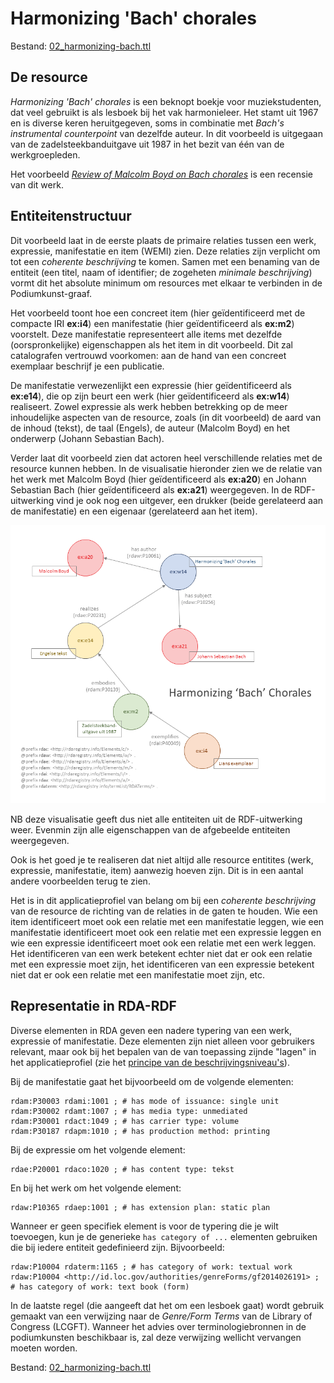# Harmonizing 'Bach' chorales

Bestand: [02_harmonizing-bach.ttl](02_harmonizing-bach.ttl)

## De resource

_Harmonizing 'Bach' chorales_ is een beknopt boekje voor muziekstudenten, dat veel gebruikt is als lesboek bij het vak harmonieleer. Het stamt uit 1967 en is diverse keren heruitgegeven, soms in combinatie met _Bach's instrumental counterpoint_ van dezelfde auteur. In dit voorbeeld is uitgegaan van de zadelsteekbanduitgave uit 1987 in het bezit van één van de werkgroepleden.

Het voorbeeld [_Review of Malcolm Boyd on Bach chorales_](05_review-harmonizing-bach.md) is een recensie van dit werk.

## Entiteitenstructuur

Dit voorbeeld laat in de eerste plaats de primaire relaties tussen een werk, expressie, manifestatie en item (WEMI) zien. Deze relaties zijn verplicht om tot een _coherente beschrijving_ te komen. Samen met een benaming van de entiteit (een titel, naam of identifier; de zogeheten _minimale beschrijving_) vormt dit het absolute minimum om resources met elkaar te verbinden in de Podiumkunst-graaf.

Het voorbeeld toont hoe een concreet item (hier geïdentificeerd met de compacte IRI **ex:i4**) een manifestatie (hier geïdentificeerd als **ex:m2**) voorstelt. Deze manifestatie representeert alle items met dezelfde (oorspronkelijke) eigenschappen als het item in dit voorbeeld.
Dit zal catalografen vertrouwd voorkomen: aan de hand van een concreet exemplaar beschrijf je een publicatie.

De manifestatie verwezenlijkt een expressie (hier geïdentificeerd als **ex:e14**), die op zijn beurt een werk (hier geïdentificeerd als **ex:w14**) realiseert. Zowel expressie als werk hebben betrekking op de meer inhoudelijke aspecten van de resource, zoals (in dit voorbeeld) de aard van de inhoud (tekst), de taal (Engels), de auteur (Malcolm Boyd) en het onderwerp (Johann Sebastian Bach).

Verder laat dit voorbeeld zien dat actoren heel verschillende relaties met de resource kunnen hebben. In de visualisatie hieronder zien we de relatie van het werk met Malcolm Boyd (hier geïdentificeerd als **ex:a20**) en Johann Sebastian Bach (hier geïdentificeerd als **ex:a21**) weergegeven. In de RDF-uitwerking vind je ook nog een uitgever, een drukker (beide gerelateerd aan de manifestatie) en een eigenaar (gerelateerd aan het item).


![Visualisatie Structuur](../../assets/02_harmonizing-bach_rda-rdf_visualisatie.png)

NB deze visualisatie geeft dus niet alle entiteiten uit de RDF-uitwerking weer. Evenmin zijn alle eigenschappen van de afgebeelde entiteiten weergegeven.

Ook is het goed je te realiseren dat niet altijd alle resource entitites (werk, expressie, manifestatie, item) aanwezig hoeven zijn. Dit is in een aantal andere voorbeelden terug te zien.

Het is in dit applicatieprofiel van belang om bij een _coherente beschrijving_ van de resource de richting van de relaties in de gaten te houden. Wie een item identificeert moet ook een relatie met een manifestatie leggen, wie een manifestatie identificeert moet ook een relatie met een expressie leggen en wie een expressie identificeert moet ook een relatie met een werk leggen. Het identificeren van een werk betekent echter niet dat er ook een relatie met een expressie moet zijn, het identificeren van een expressie betekent niet dat er ook een relatie met een manifestatie moet zijn, etc.

## Representatie in RDA-RDF

Diverse elementen in RDA geven een nadere typering van een werk, expressie of manifestatie. Deze elementen zijn niet alleen voor gebruikers relevant, maar ook bij het bepalen van de van toepassing zijnde "lagen" in het applicatieprofiel (zie het [principe van de beschrijvingsniveau's](../../Principles.md#werk-vanuit-beschrijvingsniveaus)).

Bij de manifestatie gaat het bijvoorbeeld om de volgende elementen:

    rdam:P30003 rdami:1001 ; # has mode of issuance: single unit
    rdam:P30002 rdamt:1007 ; # has media type: unmediated
    rdam:P30001 rdact:1049 ; # has carrier type: volume
    rdam:P30187 rdapm:1010 ; # has production method: printing

Bij de expressie om het volgende element:

    rdae:P20001	rdaco:1020 ; # has content type: tekst

En bij het werk om het volgende element:

    rdaw:P10365	rdaep:1001 ; # has extension plan: static plan

Wanneer er geen specifiek element is voor de typering die je wilt toevoegen, kun je de generieke `has category of ...` elementen gebruiken die bij iedere entiteit gedefinieerd zijn. Bijvoorbeeld:

    rdaw:P10004 rdaterm:1165 ; # has category of work: textual work
    rdaw:P10004 <http://id.loc.gov/authorities/genreForms/gf2014026191> ; # has category of work: text book (form)

In de laatste regel (die aangeeft dat het om een lesboek gaat) wordt gebruik gemaakt van een verwijzing naar de _Genre/Form Terms_ van de Library of Congress (LCGFT). Wanneer het advies over terminologiebronnen in de podiumkunsten beschikbaar is, zal deze verwijzing wellicht vervangen moeten worden.

Bestand: [02_harmonizing-bach.ttl](02_harmonizing-bach.ttl)
